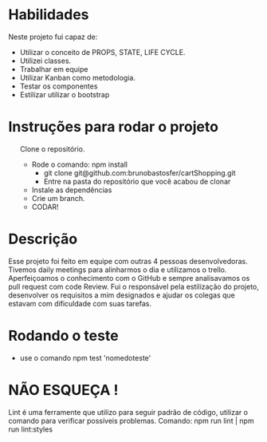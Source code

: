 <h1>Habilidades</h1>

<p>Neste projeto fui capaz de: </p>
<ul>
	<li>Utilizar o conceito de PROPS, STATE, LIFE CYCLE.</li>
	<li>Utilizei classes.</li>
	<li>Trabalhar em equipe</li>
	<li>Utilizar Kanban como metodologia.</li>
	<li>Testar os componentes</li>
	<li>Estilizar utilizar o bootstrap </li>
</ul>

<h1>Instruções para rodar o projeto</h1>
<ol> Clone o repositório.
    <ul><li>Rode o comando: npm install</li</ul>
	<ul><li>git clone git@github.com:brunobastosfer/cartShopping.git</li></ul>
	<ul><li>Entre na pasta do repositório que você acabou de clonar</li></ul>
	</li>
	<li>Instale as dependências
    <li>Crie um branch.</li>
    <li>CODAR!</li>
</ol>

<h1>Descrição</h1>
<p>
Esse projeto foi feito em equipe com outras 4 pessoas desenvolvedoras. Tivemos daily meetings para alinharmos o dia e utilizamos o trello. Aperfeiçoamos o conhecimento com o GitHub e sempre analisavamos os pull request com code Review. Fui o responsável pela estilização do projeto, desenvolver os requisitos a mim designados e ajudar os colegas que estavam com dificuldade com suas tarefas.  
</p>

<h1>Rodando o teste</h1>
<ul>
	<li>use o comando npm test 'nomedoteste'</li>
</ul>

<h1>NÃO ESQUEÇA !</h1>
<p>Lint é uma ferramente que utilizo para seguir padrão de código, utilizar o comando para verificar possíveis problemas. Comando: npm run lint | npm run lint:styles <p>
